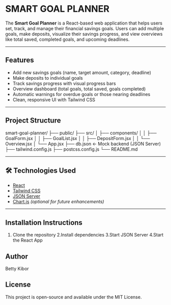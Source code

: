 # SMART GOAL PLANNER

The **Smart Goal Planner** is a React-based web application that helps users set, track, and manage their financial savings goals. Users can add multiple goals, make deposits, visualize their savings progress, and view overviews like total saved, completed goals, and upcoming deadlines.

---

## Features

- Add new savings goals (name, target amount, category, deadline)
- Make deposits to individual goals
- Track savings progress with visual progress bars
- Overview dashboard (total goals, total saved, goals completed)
- Automatic warnings for overdue goals or those nearing deadlines
- Clean, responsive UI with Tailwind CSS

---

## Project Structure

smart-goal-planner/
├── public/
├── src/
│ ├── components/
│ │ ├── GoalForm.jsx
│ │ ├── GoalList.jsx
│ │ ├── DepositForm.jsx
│ │ └── Overview.jsx
│ └── App.jsx
├── db.json ← Mock backend (JSON Server)
├── tailwind.config.js
├── postcss.config.js
└── README.md


---

## 🛠️ Technologies Used

- [React](https://reactjs.org/)
- [Tailwind CSS](https://tailwindcss.com/)
- [JSON Server](https://github.com/typicode/json-server)
- [Chart.js](https://www.chartjs.org/) *(optional for future enhancements)*

---

## Installation Instructions

1. Clone the repository
2.Install dependencies
3.Start JSON Server
4.Start the React App

## Author
Betty Kibor


## License
This project is open-source and available under the MIT License.
